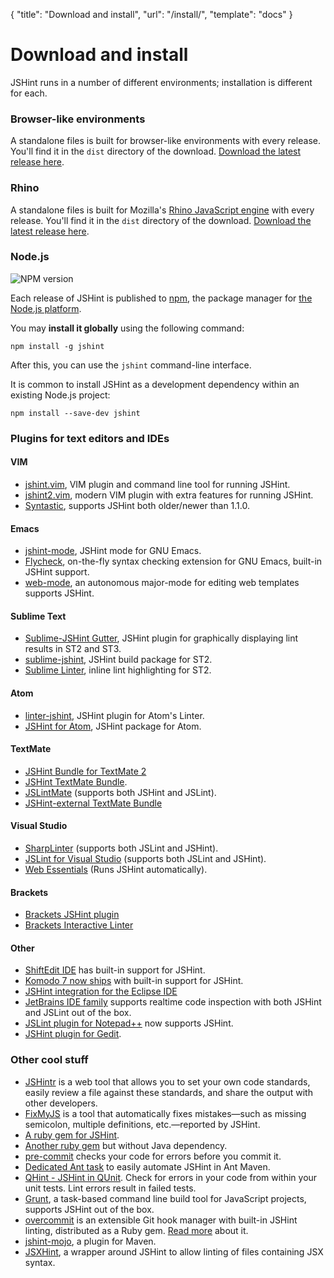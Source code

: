 { "title": "Download and install", "url": "/install/", "template": "docs" }

# Download and install

JSHint runs in a number of different environments; installation is different
for each.

### Browser-like environments

A standalone files is built for browser-like environments with every release.
You'll find it in the `dist` directory of the download. [Download the latest
release here](https://github.com/jshint/jshint/releases/latest).

### Rhino

A standalone files is built for Mozilla's [Rhino JavaScript
engine](http://www.mozilla.org/rhino) with every release.  You'll find it in
the `dist` directory of the download. [Download the latest release
here](https://github.com/jshint/jshint/releases/latest).

### Node.js

![NPM version](https://badge.fury.io/js/jshint.png)

Each release of JSHint is published to [npm](https://npmjs.org), the package
manager for [the Node.js platform](https://nodejs.org).

You may **install it globally** using the following command:

    npm install -g jshint

After this, you can use the `jshint` command-line interface.

It is common to install JSHint as a development dependency within an existing
Node.js project:

    npm install --save-dev jshint

### Plugins for text editors and IDEs

#### VIM

* [jshint.vim](https://github.com/walm/jshint.vim), VIM plugin and command line
tool for running JSHint.
* [jshint2.vim](https://github.com/Shutnik/jshint2.vim), modern VIM plugin with
extra features for running JSHint.
* [Syntastic](https://github.com/scrooloose/syntastic),
supports JSHint both older/newer than 1.1.0.

#### Emacs

* [jshint-mode](https://github.com/daleharvey/jshint-mode), JSHint mode for GNU
Emacs.
* [Flycheck](https://github.com/lunaryorn/flycheck), on-the-fly syntax checking
extension for GNU Emacs, built-in JSHint support.
* [web-mode](http://web-mode.org/), an autonomous major-mode for editing web templates
supports JSHint.

#### Sublime Text

* [Sublime-JSHint Gutter](https://github.com/victorporof/Sublime-JSHint), JSHint
plugin for graphically displaying lint results in ST2 and ST3.
* [sublime-jshint](https://github.com/uipoet/sublime-jshint), JSHint build package
for ST2.
* [Sublime Linter](https://github.com/Kronuz/SublimeLinter), inline lint
highlighting for ST2.

#### Atom

* [linter-jshint](https://github.com/AtomLinter/linter-jshint), JSHint plugin for Atom's Linter.
* [JSHint for Atom](https://github.com/sindresorhus/atom-jshint), JSHint package for Atom.

#### TextMate

* [JSHint Bundle for TextMate 2](https://github.com/bodnaristvan/JSHint.tmbundle)
* [JSHint TextMate Bundle](https://github.com/fgnass/jshint.tmbundle).
* [JSLintMate](http://rondevera.github.com/jslintmate/) (supports both JSHint and
JSLint).
* [JSHint-external TextMate Bundle](https://github.com/natesilva/jshint-external.tmbundle)

#### Visual Studio

* [SharpLinter](https://github.com/jamietre/SharpLinter) (supports both JSLint and
JSHint).
* [JSLint for Visual Studio](http://jslint4vs2010.codeplex.com/) (supports both
JSLint and JSHint).
* [Web Essentials](http://vswebessentials.com) (Runs JSHint automatically).

#### Brackets

* [Brackets JSHint plugin](https://github.com/cfjedimaster/brackets-jshint/)
* [Brackets Interactive Linter](https://github.com/MiguelCastillo/Brackets-InteractiveLinter)

#### Other

* [ShiftEdit IDE](http://shiftedit.net/) has built-in support for JSHint.
* [Komodo 7 now ships](http://www.activestate.com/blog/2011/05/komodo-7-alpha-2-improved-syntax-checking)
with built-in support for JSHint.
* [JSHint integration for the Eclipse IDE](http://github.eclipsesource.com/jshint-eclipse/)
* [JetBrains IDE family](http://www.jetbrains.com/products.html) supports realtime
code inspection with both JSHint and JSLint out of the box.
* [JSLint plugin for Notepad++](http://sourceforge.net/projects/jslintnpp/) now
supports JSHint.
* [JSHint plugin for Gedit](https://github.com/Kilian/gedit-jshint).

### Other cool stuff

* [JSHintr](http://rixth.github.com/jshintr/) is a web tool that allows you to
set your own code standards, easily review a file against these standards, and
share the output with other developers.
* [FixMyJS](https://github.com/jshint/fixmyjs) is a tool that automatically fixes
mistakes—such as missing semicolon, multiple definitions, etc.—reported by
JSHint.
* [A ruby gem for JSHint](https://github.com/rquinlivan/jshint-gem).
* [Another ruby gem](https://github.com/stereobooster/jshintrb) but without Java
dependency.
* [pre-commit](http://jish.github.com/pre-commit/) checks your code for errors
before you commit it.
* [Dedicated Ant task](https://github.com/philmander/ant-jshint) to easily
automate JSHint in Ant Maven.
* [QHint - JSHint in QUnit](https://github.com/gyoshev/qhint). Check for errors in
your code from within your unit tests. Lint errors result in failed tests.
* [Grunt](http://gruntjs.com), a task-based command line build tool for JavaScript
projects, supports JSHint out of the box.
* [overcommit](https://github.com/causes/overcommit) is an extensible Git hook
manager with built-in JSHint linting, distributed as a Ruby gem. [Read
more](http://causes.github.io/blog/2013/05/30/overcommit-the-opinionated-git-hook-manager/)
about it.
* [jshint-mojo](https://github.com/cjdev/jshint-mojo), a plugin for Maven.
* [JSXHint](https://github.com/CondeNast/JSXHint), a wrapper around JSHint to allow
linting of files containing JSX syntax.
